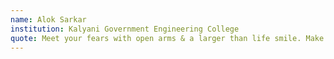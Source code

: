 ```yaml
---
name: Alok Sarkar 
institution: Kalyani Government Engineering College
quote: Meet your fears with open arms & a larger than life smile. Make your fears fear you.
---
```

